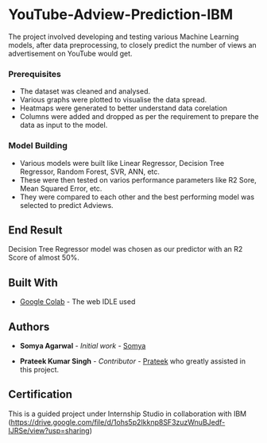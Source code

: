 # YouTube-Adview-Prediction-IBM

The project involved developing and testing various Machine Learning models, after data preprocessing, to closely predict the number of views an advertisement on YouTube would get.

### Prerequisites

* The dataset was cleaned and analysed.
* Various graphs were plotted to visualise the data spread.
* Heatmaps were generated to better understand data corelation
* Columns were added and dropped as per the requirement to prepare the data as input to the model.

### Model Building

* Various models were built like Linear Regressor, Decision Tree Regressor, Random Forest, SVR, ANN, etc.
* These were then tested on varios performance parameters like R2 Sore, Mean Squared Error, etc.
* They were compared to each other and the best performing model was selected to predict Adviews.

## End Result

Decision Tree Regressor model was chosen as our predictor with an R2 Score of almost 50%. 

## Built With

* [Google Colab](https://colab.research.google.com/drive/1Dtc-2080HBs6IqvxJqfCl1cWBf6UqFb5?usp=sharing) - The web IDLE used

## Authors

* **Somya Agarwal** - *Initial work* - [Somya](https://github.com/somyaagarwal0325)

* **Prateek Kumar Singh** - *Contributor* - [Prateek](https://github.com/Prateek-Singh20) who greatly assisted in this project.

## Certification

This is a guided project under Internship Studio in collaboration with IBM (https://drive.google.com/file/d/1ohs5p2Ikknp8SF3zuzWnuBJedf-IJRSe/view?usp=sharing)

